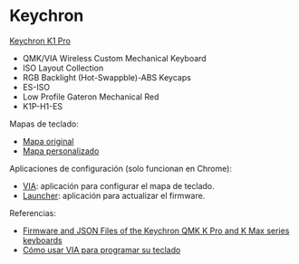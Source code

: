 # Keychron

[Keychron K1 Pro](https://www.keychron.com/products/keychron-k1-pro-qmk-via-wireless-custom-mechanical-keyboard)

- QMK/VIA Wireless Custom Mechanical Keyboard
- ISO Layout Collection
- RGB Backlight (Hot-Swappble)-ABS Keycaps
- ES-ISO
- Low Profile Gateron Mechanical Red
- K1P-H1-ES

Mapas de teclado:

- [Mapa original](k1_pro_iso_rgb/default.json)
- [Mapa personalizado](k1_pro_iso_rgb/custom.json)

Aplicaciones de configuración (solo funcionan en Chrome):

- [VIA](https://usevia.app/): aplicación para configurar el mapa de teclado.
- [Launcher](https://launcher.keychron.com/#/keymap): aplicación para actualizar el firmware.

Referencias:

- [Firmware and JSON Files of the Keychron QMK K Pro and K Max series keyboards](https://www.keychron.com/pages/firmware-and-json-files-of-the-keychron-qmk-k-pro-and-k-max-series-keyboards)
- [Cómo usar VIA para programar su teclado](https://keychron.com.es/es/pages/how-to-use-via-to-program-your-keyboard)
